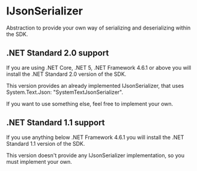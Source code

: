 # IJsonSerializer

Abstraction to provide your own way of serializing and deserializing
within the SDK.

## .NET Standard 2.0 support

If you are using .NET Core, .NET 5, .NET Framework 4.6.1 or above
you will install the .NET Standard 2.0 version of the SDK.

This version provides an already implemented IJsonSerializer, that uses
System.Text.Json: "SystemTextJsonSerializer".

If you want to use something else, feel free to implement your own.

## .NET Standard 1.1 support

If you use anything below .NET Framework 4.6.1 you will install
the .NET Standard 1.1 version of the SDK.

This version doesn't provide any IJsonSerializer implementation, so you must implement your own.
